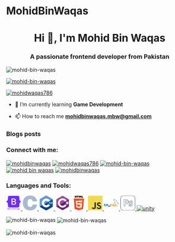 # MohidBinWaqas
<h1 align="center">Hi 👋, I'm Mohid Bin Waqas</h1>
<h3 align="center">A passionate frontend developer from Pakistan</h3>

<p align="left"> <img src="https://komarev.com/ghpvc/?username=mohid-bin-waqas&label=Profile%20views&color=0e75b6&style=flat" alt="mohid-bin-waqas" /> </p>

<p align="left"> <a href="https://github.com/ryo-ma/github-profile-trophy"><img src="https://github-profile-trophy.vercel.app/?username=mohid-bin-waqas" alt="mohid-bin-waqas" /></a> </p>

<p align="left"> <a href="https://twitter.com/mohidwaqas786" target="blank"><img src="https://img.shields.io/twitter/follow/mohidwaqas786?logo=twitter&style=for-the-badge" alt="mohidwaqas786" /></a> </p>

- 🌱 I’m currently learning **Game Development**

- 📫 How to reach me **mohidbinwaqas.mbw@gmail.com**

### Blogs posts
<!-- BLOG-POST-LIST:START -->
<!-- BLOG-POST-LIST:END -->

<h3 align="left">Connect with me:</h3>
<p align="left">
<a href="https://dev.to/mohidbinwaqas" target="blank"><img align="center" src="https://raw.githubusercontent.com/rahuldkjain/github-profile-readme-generator/master/src/images/icons/Social/devto.svg" alt="mohidbinwaqas" height="30" width="40" /></a>
<a href="https://twitter.com/mohidwaqas786" target="blank"><img align="center" src="https://raw.githubusercontent.com/rahuldkjain/github-profile-readme-generator/master/src/images/icons/Social/twitter.svg" alt="mohidwaqas786" height="30" width="40" /></a>
<a href="https://linkedin.com/in/mohid-bin-waqas" target="blank"><img align="center" src="https://raw.githubusercontent.com/rahuldkjain/github-profile-readme-generator/master/src/images/icons/Social/linked-in-alt.svg" alt="mohid-bin-waqas" height="30" width="40" /></a>
<a href="https://fb.com/mohid bin waqas" target="blank"><img align="center" src="https://raw.githubusercontent.com/rahuldkjain/github-profile-readme-generator/master/src/images/icons/Social/facebook.svg" alt="mohid bin waqas" height="30" width="40" /></a>
<a href="https://instagram.com/mohidbinwaqas" target="blank"><img align="center" src="https://raw.githubusercontent.com/rahuldkjain/github-profile-readme-generator/master/src/images/icons/Social/instagram.svg" alt="mohidbinwaqas" height="30" width="40" /></a>
</p>

<h3 align="left">Languages and Tools:</h3>
<p align="left"> <a href="https://getbootstrap.com" target="_blank" rel="noreferrer"> <img src="https://raw.githubusercontent.com/devicons/devicon/master/icons/bootstrap/bootstrap-plain-wordmark.svg" alt="bootstrap" width="40" height="40"/> </a> <a href="https://www.cprogramming.com/" target="_blank" rel="noreferrer"> <img src="https://raw.githubusercontent.com/devicons/devicon/master/icons/c/c-original.svg" alt="c" width="40" height="40"/> </a> <a href="https://www.w3schools.com/cpp/" target="_blank" rel="noreferrer"> <img src="https://raw.githubusercontent.com/devicons/devicon/master/icons/cplusplus/cplusplus-original.svg" alt="cplusplus" width="40" height="40"/> </a> <a href="https://www.w3schools.com/cs/" target="_blank" rel="noreferrer"> <img src="https://raw.githubusercontent.com/devicons/devicon/master/icons/csharp/csharp-original.svg" alt="csharp" width="40" height="40"/> </a> <a href="https://www.w3.org/html/" target="_blank" rel="noreferrer"> <img src="https://raw.githubusercontent.com/devicons/devicon/master/icons/html5/html5-original-wordmark.svg" alt="html5" width="40" height="40"/> </a> <a href="https://developer.mozilla.org/en-US/docs/Web/JavaScript" target="_blank" rel="noreferrer"> <img src="https://raw.githubusercontent.com/devicons/devicon/master/icons/javascript/javascript-original.svg" alt="javascript" width="40" height="40"/> </a> <a href="https://www.mysql.com/" target="_blank" rel="noreferrer"> <img src="https://raw.githubusercontent.com/devicons/devicon/master/icons/mysql/mysql-original-wordmark.svg" alt="mysql" width="40" height="40"/> </a> <a href="https://www.photoshop.com/en" target="_blank" rel="noreferrer"> <img src="https://raw.githubusercontent.com/devicons/devicon/master/icons/photoshop/photoshop-line.svg" alt="photoshop" width="40" height="40"/> </a> <a href="https://unity.com/" target="_blank" rel="noreferrer"> <img src="https://www.vectorlogo.zone/logos/unity3d/unity3d-icon.svg" alt="unity" width="40" height="40"/> </a> </p>

<p><img align="left" src="https://github-readme-stats.vercel.app/api/top-langs?username=mohid-bin-waqas&show_icons=true&locale=en&layout=compact" alt="mohid-bin-waqas" /></p>

<p>&nbsp;<img align="center" src="https://github-readme-stats.vercel.app/api?username=mohid-bin-waqas&show_icons=true&locale=en" alt="mohid-bin-waqas" /></p>

<p><img align="center" src="https://github-readme-streak-stats.herokuapp.com/?user=mohid-bin-waqas&" alt="mohid-bin-waqas" /></p>
